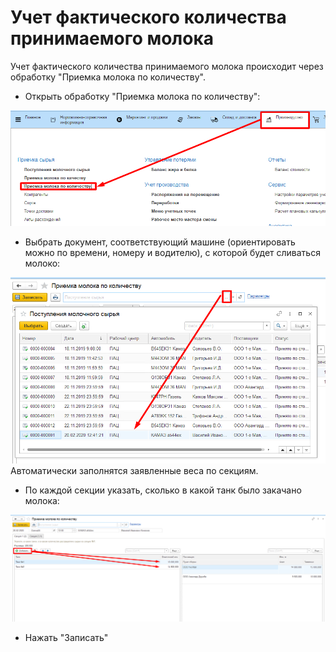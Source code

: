 # Учет фактического количества принимаемого молока


Учет фактического количества принимаемого молока происходит через
обработку "Приемка молока по количеству".

-   Открыть обработку "Приемка молока по количеству":

![](AccountRealAmountOfMilk.assets/1.png)


-   Выбрать документ, соответствующий машине (ориентировать можно по
    времени, номеру и водителю), с которой будет сливаться молоко:

![](AccountRealAmountOfMilk.assets/2.png)    
Автоматически заполнятся заявленные веса по секциям.


-   По каждой секции указать, сколько в какой танк было закачано молока:

![](AccountRealAmountOfMilk.assets/3.png)

-   Нажать "Записать"